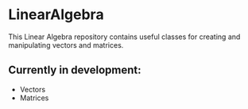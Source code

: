 # LinearAlgebra
This Linear Algebra repository contains useful classes for creating and manipulating vectors and matrices.

## Currently in development:
- Vectors
- Matrices

